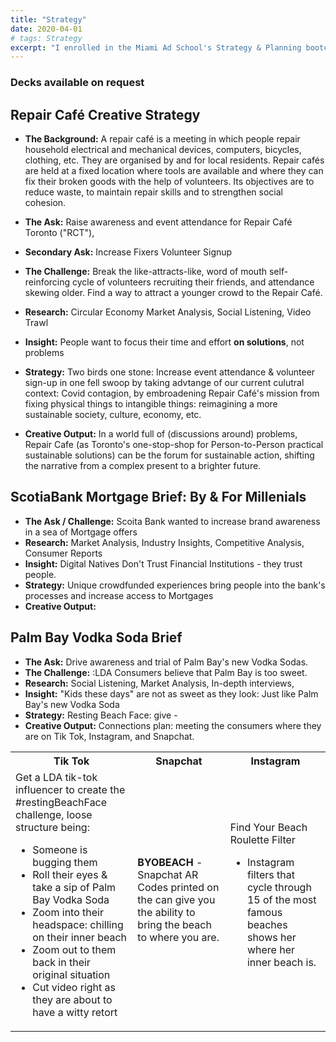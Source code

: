```yaml
---
title: "Strategy"
date: 2020-04-01
# tags: Strategy
excerpt: "I enrolled in the Miami Ad School's Strategy & Planning bootcamp. Briefs, ideas, and more will be posted here, thanks for checking it out!"
---
```


### Decks available on request

## Repair Café Creative Strategy


* **The Background:** A repair café is a meeting in which people repair household electrical and mechanical devices, computers, bicycles, clothing, etc. They are organised by and for local residents. Repair cafés are held at a fixed location where tools are available and where they can fix their broken goods with the help of volunteers. Its objectives are to reduce waste, to maintain repair skills and to strengthen social cohesion.

* **The Ask:** Raise awareness and event attendance for Repair Café Toronto ("RCT"), 
* **Secondary Ask:** Increase Fixers Volunteer Signup
* **The Challenge:** Break the like-attracts-like, word of mouth self-reinforcing cycle of volunteers recruiting their friends, and attendance skewing older. Find a way to attract a younger crowd to the Repair Café.
* **Research:** Circular Economy Market Analysis, Social Listening, Video Trawl
* **Insight:** People want to focus their time and effort **on solutions**, not problems
* **Strategy:** Two birds one stone: Increase event attendance & volunteer sign-up in one fell swoop by taking advtange of our current culutral context: Covid contagion, by embroadening Repair Café's mission from fixing physical things to intangible things: reimagining a more sustainable society, culture, economy, etc.
* **Creative Output:** In a world full of (discussions around) problems, Repair Cafe (as Toronto's one-stop-shop for Person-to-Person practical sustainable solutions) can be the forum for sustainable action, shifting the narrative from a complex present to a brighter future. 

## ScotiaBank Mortgage Brief: By & For Millenials

* **The Ask / Challenge:** Scoita Bank wanted to increase brand awareness in a sea of Mortgage offers
* **Research:** Market Analysis, Industry Insights, Competitive Analysis, Consumer Reports
* **Insight:** Digital Natives Don't Trust Financial Institutions - they trust people.
* **Strategy:** Unique crowdfunded experiences bring people into the bank's processes and increase access to Mortgages
* **Creative Output:**

## Palm Bay Vodka Soda Brief

* **The Ask:** Drive awareness and trial of Palm Bay's new Vodka Sodas. 
* **The Challenge:** :LDA Consumers believe that Palm Bay is too sweet.
* **Research:** Social Listening, Market Analysis, In-depth interviews, 
* **Insight:** "Kids these days" are not as sweet as they look: Just like Palm Bay's new Vodka Soda
* **Strategy:** Resting Beach Face: give  - 
* **Creative Output:** Connections plan: meeting the consumers where they are on Tik Tok, Instagram, and Snapchat. 

<table style="width:100%">
  <tr>
    <th>Tik Tok</th>
    <th>Snapchat</th> 
    <th>Instagram</th>
  </tr>
  <tr>
    <td>Get a LDA tik-tok influencer to create the #restingBeachFace challenge, loose structure being:
      <ul>
<li>Someone is bugging them</li>
<li>Roll their eyes & take a sip of Palm Bay Vodka Soda</li>
<li>Zoom into their headspace: chilling on their inner beach</li>
<li>Zoom out to them back in their original situation</li>
<li>Cut video right as they are about to have a witty retort</li>
</td>
  </ul>
  <td><b>BYOBEACH</b> - Snapchat AR Codes printed on the can give you the ability to bring the beach to where you are. </td>
    <td>Find Your Beach Roulette Filter
      <ul><li>Instagram filters that cycle through 15 of the most famous beaches shows her where her inner beach is.</ul></li>
</td>
  </tr>
</table>

